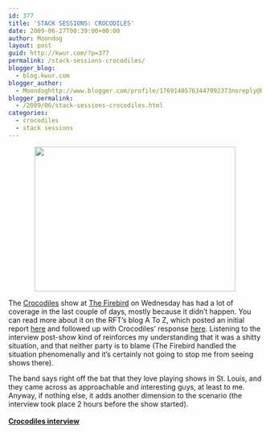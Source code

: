 ```yaml
---
id: 377
title: 'STACK SESSIONS: CROCODILES'
date: 2009-06-27T00:39:00+00:00
author: Moondog
layout: post
guid: http://kwur.com/?p=377
permalink: /stack-sessions-crocodiles/
blogger_blog:
  - blog.kwur.com
blogger_author:
  - Moondoghttp://www.blogger.com/profile/17691405763447092373noreply@blogger.com
blogger_permalink:
  - /2009/06/stack-sessions-crocodiles.html
categories:
  - crocodiles
  - stack sessions
---
```

<div class="pf-content">
  <p>
    <a onblur="try {parent.deselectBloggerImageGracefully();} catch(e) {}" href="http://www.kwur.com/blog/uploaded_images/btw-crocodiles-759992.jpg"><img style="margin: 0px auto 10px; display: block; text-align: center; cursor: pointer; width: 400px; height: 288px;" src="http://www.kwur.com/blog/uploaded_images/btw-crocodiles-759990.jpg" alt="" border="0" /></a>
  </p>
  
  <p>
    The <a href="http://www.myspace.com/crocodilescrocodilescrocodiles">Crocodiles</a> show at <a href="http://www.firebirdstl.com/">The Firebird</a> on Wednesday has had a lot of coverage in the last couple of days, mostly because it didn’t happen. You can read more about it on the RFT’s blog A To Z, which posted an initial report <a href="http://blogs.riverfronttimes.com/atoz/2009/06/crocodiles_firebird_june_24_2009_wtf.php">here</a> and followed up with Crocodiles’ response <a href="http://blogs.riverfronttimes.com/atoz/2009/06/update_crocodiles_responds_firebird_june_24_show_last_night.php">here</a>. Listening to the interview post-show kind of reinforces my understanding that it was a shitty situation, and that neither party is to blame (The Firebird handled the situation phenomenally and it’s certainly not going to stop me from seeing shows there).
  </p>
  
  <p>
    The band says right off the bat that they love playing shows in St. Louis, and they came across as approachable and interesting guys, at least to me. Anyway, if nothing else, it adds another dimension to the scenario (the interview took place 2 hours before the show started).<br /><span style="font-weight: bold;"><br /><a href="http://www.megaupload.com/?d=B41CBL0D">Crocodiles interview</a></span>
  </p>
</div>